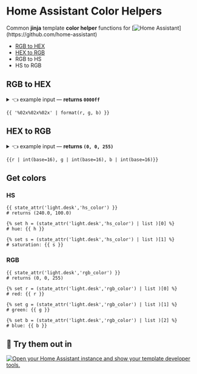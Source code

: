 # Home Assistant Color Helpers

Common **jinja** template **color helper** functions for [![Home Assistant](https://img.shields.io/badge/Home-Assistant-000?logo=HomeAssistant&logoColor=fff&labelColor=41BDF5&style=flat&color=rgba(108,204,247,1))](https://github.com/home-assistant)

- [RGB to HEX](#rgb-to-hex)
- [HEX to RGB](#hex-to-rgb)
- RGB to HS
- HS to RGB


## RGB to HEX

<details>
  <summary> 👈 example input — <b>returns <code>0000ff</code></b> </summary>
  
```jinja
{%- set r = 0 -%}
{%- set g = 0 -%}
{%- set b = 255 -%}
```

</details>

```jinja
{{ '%02x%02x%02x' | format(r, g, b) }}
```

## HEX to RGB

<details>
  <summary> 👈 example input — <b>returns <code>(0, 0, 255)</code></b> </summary>
  
```jinja
{%- set rr = 'ff' -%}
{%- set gg = '00' -%}
{%- set bb = '00' -%}
```

</details>

```jinja
{{r | int(base=16), g | int(base=16), b | int(base=16)}}
```

## Get colors

### HS

```jinja
{{ state_attr('light.desk','hs_color') }}
# returns (240.0, 100.0)

{% set h = (state_attr('light.desk','hs_color') | list )[0] %}
# hue: {{ h }}

{% set s = (state_attr('light.desk','hs_color') | list )[1] %}
# saturation: {{ s }}
```

### RGB

```jinja
{{ state_attr('light.desk','rgb_color') }}
# returns (0, 0, 255)

{% set r = (state_attr('light.desk','rgb_color') | list )[0] %}
# red: {{ r }}

{% set g = (state_attr('light.desk','rgb_color') | list )[1] %}
# green: {{ g }}

{% set b = (state_attr('light.desk','rgb_color') | list )[2] %}
# blue: {{ b }}
```


## 🫵 Try them out in 

[![Open your Home Assistant instance and show your template developer tools.](https://my.home-assistant.io/badges/developer_template.svg)](https://my.home-assistant.io/redirect/developer_template/)
